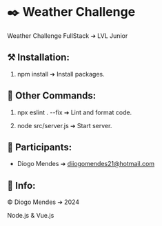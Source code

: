 # ✒️ Weather Challenge

Weather Challenge FullStack ➔ LVL Junior

## ⚒️ Installation:

1. npm install ➔ Install packages.

## 📖 Other Commands:

1. npx eslint . --fix ➔ Lint and format code.

2. node src/server.js ➔ Start server.

## 🧑 Participants:
* Diogo Mendes ➔ diiogomendes21@hotmail.com

## 🔧 Info:
© Diogo Mendes ➔ 2024

Node.js & Vue.js